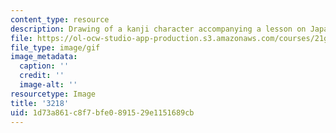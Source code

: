 ```yaml
---
content_type: resource
description: Drawing of a kanji character accompanying a lesson on Japanese.
file: https://ol-ocw-studio-app-production.s3.amazonaws.com/courses/21g-504-japanese-iv-spring-2009/1d73a861c8f7bfe0891529e1151689cb_3218.gif
file_type: image/gif
image_metadata:
  caption: ''
  credit: ''
  image-alt: ''
resourcetype: Image
title: '3218'
uid: 1d73a861-c8f7-bfe0-8915-29e1151689cb
---
```

